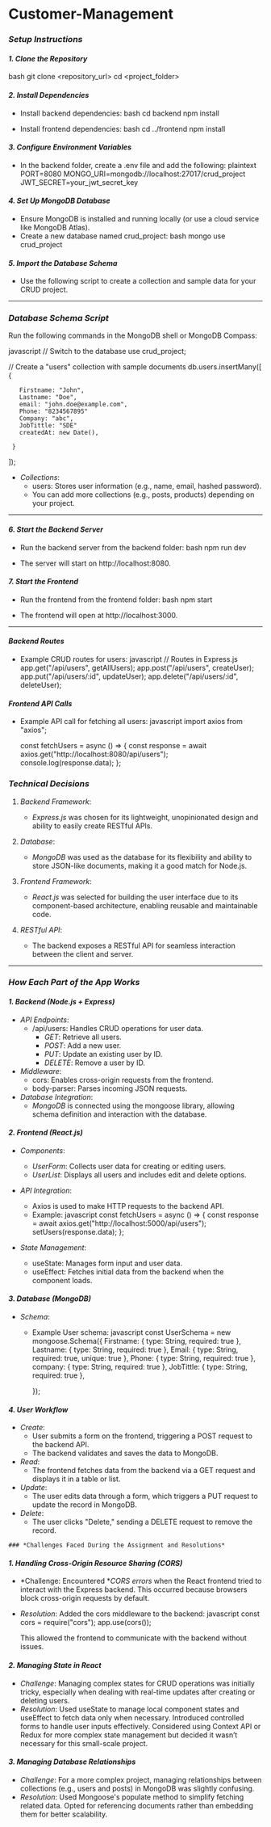 # Customer-Management

### *Setup Instructions*

#### *1. Clone the Repository*
   bash
   git clone <repository_url>
   cd <project_folder>
   

#### *2. Install Dependencies*
   - Install backend dependencies:
     bash
     cd backend
     npm install
     
   - Install frontend dependencies:
     bash
     cd ../frontend
     npm install
     

#### *3. Configure Environment Variables*
   - In the backend folder, create a .env file and add the following:
     plaintext
     PORT=8080
     MONGO_URI=mongodb://localhost:27017/crud_project
     JWT_SECRET=your_jwt_secret_key
     

#### *4. Set Up MongoDB Database*
   - Ensure MongoDB is installed and running locally (or use a cloud service like MongoDB Atlas).
   - Create a new database named crud_project:
     bash
     mongo
     use crud_project
     

#### *5. Import the Database Schema*
   - Use the following script to create a collection and sample data for your CRUD project.

---

### *Database Schema Script*

   Run the following commands in the MongoDB shell or MongoDB Compass:

   javascript
   // Switch to the database
   use crud_project;

   // Create a "users" collection with sample documents
   db.users.insertMany([
     {
     
       Firstname: "John",
       Lastname: "Doe",
       email: "john.doe@example.com",
       Phone: "8234567895"
       Company: "abc",
       JobTittle: "SDE"
       createdAt: new Date(),
       
     }
   ]);
   

   - *Collections*:
     - users: Stores user information (e.g., name, email, hashed password).
     - You can add more collections (e.g., posts, products) depending on your project.

---

#### *6. Start the Backend Server*
   - Run the backend server from the backend folder:
     bash
     npm run dev
     
   - The server will start on http://localhost:8080.

#### *7. Start the Frontend*
   - Run the frontend from the frontend folder:
     bash
     npm start
     
   - The frontend will open at http://localhost:3000.

---

#### *Backend Routes*
   - Example CRUD routes for users:
     javascript
     // Routes in Express.js
     app.get("/api/users", getAllUsers);
     app.post("/api/users", createUser);
     app.put("/api/users/:id", updateUser);
     app.delete("/api/users/:id", deleteUser);
     

#### *Frontend API Calls*
   - Example API call for fetching all users:
     javascript
     import axios from "axios";

     const fetchUsers = async () => {
       const response = await axios.get("http://localhost:8080/api/users");
       console.log(response.data);
     };


### *Technical Decisions*

1. *Backend Framework*:  
   - *Express.js* was chosen for its lightweight, unopinionated design and ability to easily create RESTful APIs.  

2. *Database*:  
   - *MongoDB* was used as the database for its flexibility and ability to store JSON-like documents, making it a good match for Node.js.  

3. *Frontend Framework*:  
   - *React.js* was selected for building the user interface due to its component-based architecture, enabling reusable and maintainable code.   

4. *RESTful API*:  
   - The backend exposes a RESTful API for seamless interaction between the client and server.

---

### *How Each Part of the App Works*

#### *1. Backend (Node.js + Express)*  
   - *API Endpoints*:  
     - /api/users: Handles CRUD operations for user data.
       - *GET*: Retrieve all users.
       - *POST*: Add a new user.
       - *PUT*: Update an existing user by ID.
       - *DELETE*: Remove a user by ID.
   - *Middleware*:
     - cors: Enables cross-origin requests from the frontend.
     - body-parser: Parses incoming JSON requests.
   - *Database Integration*:
     - *MongoDB* is connected using the mongoose library, allowing schema definition and interaction with the database.

#### *2. Frontend (React.js)*  
   - *Components*:
     - *UserForm*: Collects user data for creating or editing users.
     - *UserList*: Displays all users and includes edit and delete options.
   - *API Integration*:
     - Axios is used to make HTTP requests to the backend API.
     - Example:
       javascript
       const fetchUsers = async () => {
         const response = await axios.get("http://localhost:5000/api/users");
         setUsers(response.data);
       };
       
   - *State Management*:
     - useState: Manages form input and user data.
     - useEffect: Fetches initial data from the backend when the component loads.

#### *3. Database (MongoDB)*  
   - *Schema*:
     - Example User schema:
       javascript
       const UserSchema = new mongoose.Schema({
         Firstname: { type: String, required: true },
         Lastname: { type: String, required: true },
         Email: { type: String, required: true, unique: true },
         Phone: { type: String, required: true },
         company: { type: String, required: true },
         JobTittle: { type: String, required: true },
         
       });
       

#### *4. User Workflow*  
   - *Create*:
     - User submits a form on the frontend, triggering a POST request to the backend API.
     - The backend validates and saves the data to MongoDB.
   - *Read*:
     - The frontend fetches data from the backend via a GET request and displays it in a table or list.
   - *Update*:
     - The user edits data through a form, which triggers a PUT request to update the record in MongoDB.
   - *Delete*:
     - The user clicks "Delete," sending a DELETE request to remove the record.
    




    ### *Challenges Faced During the Assignment and Resolutions*


#### *1. Handling Cross-Origin Resource Sharing (CORS)*  
   - *Challenge: Encountered **CORS errors* when the React frontend tried to interact with the Express backend. This occurred because browsers block cross-origin requests by default.  
   - *Resolution*: Added the cors middleware to the backend:
     javascript
     const cors = require("cors");
     app.use(cors());
     
     This allowed the frontend to communicate with the backend without issues.



#### *2. Managing State in React*  
   - *Challenge*: Managing complex states for CRUD operations was initially tricky, especially when dealing with real-time updates after creating or deleting users.  
   - *Resolution*: Used useState to manage local component states and useEffect to fetch data only when necessary. Introduced controlled forms to handle user inputs effectively. Considered using Context API or Redux for more complex state management but decided it wasn’t necessary for this small-scale project.



#### *3. Managing Database Relationships*  
   - *Challenge*: For a more complex project, managing relationships between collections (e.g., users and posts) in MongoDB was slightly confusing.  
   - *Resolution*: Used Mongoose's populate method to simplify fetching related data. Opted for referencing documents rather than embedding them for better scalability.


